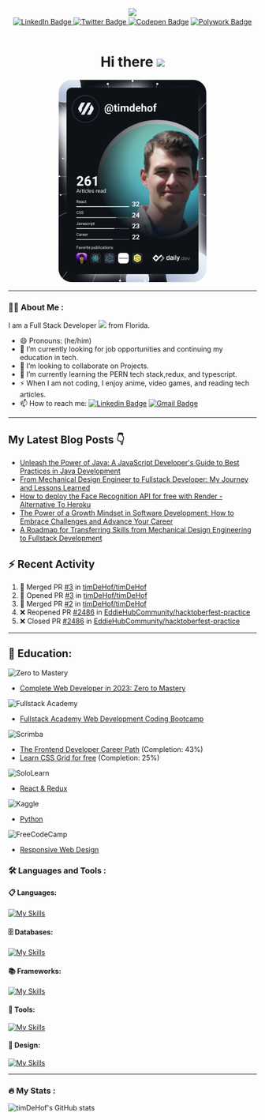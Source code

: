 <div id="header" align="center">
  <img src="https://media.giphy.com/media/jdPMeyv9rn0hZHh8n9/giphy.gif" width="100">

<div id="badges" align="center">
  <a href="https://www.linkedin.com/in/timothy-dehof/">
    <img src="https://img.shields.io/badge/LinkedIn-blue?style=for-the-badge&logo=linkedin&logoColor=white" alt="LinkedIn Badge"/>
  </a>
  <a href="https://twitter.com/timdehof">
    <img src="https://img.shields.io/badge/Twitter-blue?style=for-the-badge&logo=twitter&logoColor=white" alt="Twitter Badge"/>
  </a>
  <a href="https://codepen.io/timdehof">
        <img src="https://img.shields.io/badge/codepen-gray?style=for-the-badge&logo=codepen&logoColor=white" alt="Codepen Badge"/></a>
  <a href="https://www.polywork.com/timdehof">
    <img src="https://img.shields.io/badge/Polywork-blue?style=for-the-badge&logo=polywork&logoColor=white" alt="Polywork Badge"/>
  </a>
</div>
<div id="badges" >
  <img src="https://komarev.com/ghpvc/?username=timDeHof&style=flat-square&color=blue" alt=""/>
  <h1>
    Hi there 
    <img src="https://media.giphy.com/media/hvRJCLFzcasrR4ia7z/giphy.gif" width="30"/>
  </h1> 
</div>
  <a href="https://app.daily.dev/timdehof"><img src="https://github.com/timDeHof/timDeHof/blob/main/devcard.svg" width="300" alt="tim DeHof's Dev Card"/></a>
  </div>  
  
***

### 👨‍💻 About Me :
I am a Full Stack Developer <img src="https://media.giphy.com/media/WUlplcMpOCEmTGBtBW/giphy.gif" width="30"> from Florida.
- 😄 Pronouns: (he/him)
- 🔭 I’m currently looking for job opportunities and continuing my education in tech.
- 👯 I’m looking to collaborate on Projects.
- 🌱 I’m currently learning the PERN tech stack,redux, and typescript.
- ⚡ When I am not coding, I enjoy anime, video games, and reading tech articles.
- :mailbox: How to reach me: [![Linkedin Badge](https://img.shields.io/badge/LinkedIn-blue?style=for-the-badge&logo=Linkedin&logoColor=white)](https://www.linkedin.com/in/timothy-dehof/) [![Gmail Badge](https://img.shields.io/badge/Gmail-D14836?style=for-the-badge&logo=gmail&logoColor=white)](mailto:ttdehof@gmail.com)
***
## My Latest Blog Posts 👇
<!-- BLOG-POST-LIST:START -->
- [Unleash the Power of Java: A JavaScript Developer&#39;s Guide to Best Practices in Java Development](https://dev.to/timdehof/unleash-the-power-of-java-a-javascript-developers-guide-to-best-practices-in-java-development-37dm)
- [From Mechanical Design Engineer to Fullstack Developer: My Journey and Lessons Learned](https://dev.to/timdehof/from-mechanical-design-engineer-to-fullstack-developer-my-journey-and-lessons-learned-2556)
- [How to deploy the Face Recognition API for free with Render - Alternative To Heroku](https://dev.to/timdehof/how-to-deploy-the-face-recognition-api-for-free-with-render-alternative-to-heroku-4m3o)
- [The Power of a Growth Mindset in Software Development: How to Embrace Challenges and Advance Your Career](https://dev.to/timdehof/the-power-of-a-growth-mindset-in-software-development-how-to-embrace-challenges-and-advance-your-career-122b)
- [A Roadmap for Transferring Skills from Mechanical Design Engineering to Fullstack Development](https://dev.to/timdehof/a-roadmap-for-transferring-skills-from-mechanical-design-engineering-to-fullstack-development-5fbg)
<!-- BLOG-POST-LIST:END -->


## :zap: Recent Activity

<!--START_SECTION:activity-->
1. 🎉 Merged PR [#3](https://github.com/timDeHof/timDeHof/pull/3) in [timDeHof/timDeHof](https://github.com/timDeHof/timDeHof)
2. 💪 Opened PR [#3](https://github.com/timDeHof/timDeHof/pull/3) in [timDeHof/timDeHof](https://github.com/timDeHof/timDeHof)
3. 🎉 Merged PR [#2](https://github.com/timDeHof/timDeHof/pull/2) in [timDeHof/timDeHof](https://github.com/timDeHof/timDeHof)
4. ❌ Reopened PR [#2486](https://github.com/EddieHubCommunity/hacktoberfest-practice/pull/2486) in [EddieHubCommunity/hacktoberfest-practice](https://github.com/EddieHubCommunity/hacktoberfest-practice)
5. ❌ Closed PR [#2486](https://github.com/EddieHubCommunity/hacktoberfest-practice/pull/2486) in [EddieHubCommunity/hacktoberfest-practice](https://github.com/EddieHubCommunity/hacktoberfest-practice)
<!--END_SECTION:activity-->

***
## :book: Education:
![Zero to Mastery](https://img.shields.io/badge/zero_to_mastery-2B283A?style=for-the-badge&logo=zero_to_mastery&logoColor=white)
- [Complete Web Developer in 2023: Zero to Mastery](https://academy.zerotomastery.io/courses/697434/certificate)

![Fullstack Academy](https://img.shields.io/badge/fullstack_academy-2B283A?style=for-the-badge&logo=fullstack_academy&logoColor=white)
- [Fullstack Academy Web Development Coding Bootcamp](https:www.fullstackacademy.com)

![Scrimba](https://img.shields.io/badge/scrimba-2B283A?style=for-the-badge&logo=scrimba&logoColor=white)
- [The Frontend Developer Career Path](https://www.codecademy.com/learn/paths/front-end-engineer-career-path) (Completion: 43%)
- [Learn CSS Grid for free](https://scrimba.com/learn/cssgrid) (Completion: 25%)

![SoloLearn](https://img.shields.io/badge/sololearn-2B283A?style=for-the-badge&logo=sololearn&logoColor=white)
- [React & Redux](https://www.sololearn.com/certificates/CT-3DICCPQQ)

![Kaggle](https://img.shields.io/badge/kaggle-2B283A?style=for-the-badge&logo=kaggle&logoColor=white)
- [Python](https://www.kaggle.com/learn/certification/timdehof/python) 

![FreeCodeCamp](https://img.shields.io/badge/Freecodecamp-2B283A?style=for-the-badge&logo=freecodecamp&logoColor=white)
- [Responsive Web Design](https://www.freecodecamp.org/certification/tdehof/responsive-web-design)
### :hammer_and_wrench: Languages and Tools :
#### 📋 Languages:
[![My Skills](https://skillicons.dev/icons?i=react,js,html,css,md)](https://skillicons.dev)
#### 🗄️ Databases:
[![My Skills](https://skillicons.dev/icons?i=postgres,prisma)](https://skillicons.dev)
#### 📚 Frameworks:
[![My Skills](https://skillicons.dev/icons?i=nodejs,express)](https://skillicons.dev)
#### :hammer: Tools:
[![My Skills](https://skillicons.dev/icons?i=git,github,heroku,netlify,vscode,webpack)](https://skillicons.dev)
#### :art: Design:
[![My Skills](https://skillicons.dev/icons?i=figma)](https://skillicons.dev)

***

### :fire: My Stats :
![timDeHof's GitHub stats](https://github-readme-stats.vercel.app/api?username=timDeHof&theme=monokai&show_icons=true)
<!--
**timDeHof/timDeHof** is a ✨ _special_ ✨ repository because its `README.md` (this file) appears on your GitHub profile.

Here are some ideas to get you started:

- 🔭 I’m currently working on ...
- 🌱 I’m currently learning ...
- 👯 I’m looking to collaborate on ...
- 🤔 I’m looking for help with ...
- 💬 Ask me about ...
- 📫 How to reach me: ...
- 😄 Pronouns: ...
- ⚡ Fun fact: ...
-->
